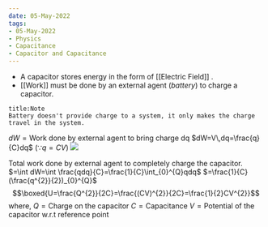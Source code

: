```yaml
---
date: 05-May-2022
tags:
- 05-May-2022
- Physics
- Capacitance
- Capacitor and Capacitance
---
```

- A capacitor stores energy in the form of [[Electric Field]] .
- [[Work]] must be done by an external agent (_battery_) to charge a capacitor.
```ad-note 
title:Note 
Battery doesn't provide charge to a system, it only makes the charge travel in the system.
```

$dW=\text{Work done by external agent to bring charge dq}$
$dW=V\,dq=\frac{q}{C}dq$ $(\because q=CV)$
![](https://i.imgur.com/rFWtLnt.png)

Total work done by external agent to completely charge the capacitor.
$=\int dW=\int \frac{qdq}{C}=\frac{1}{C}\int_{0}^{Q}qdq$
$=\frac{1}{C}(\frac{q^{2}}{2})_{0}^{Q}$
$$\boxed{U=\frac{Q^{2}}{2C}=\frac{(CV)^{2}}{2C}=\frac{1}{2}CV^{2}}$$
where,
$Q=\text{Charge on the capacitor}$
$C=\text{Capacitance}$
$V=\text{Potential of the capacitor w.r.t reference point}$

